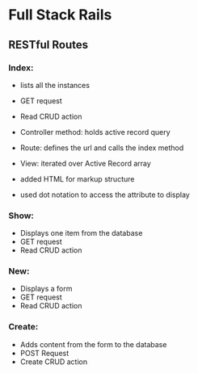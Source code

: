 # Full Stack Rails

## RESTful Routes
### Index:
  - lists all the instances 
  - GET request
  - Read CRUD action

- Controller method: holds active record query
- Route: defines the url and calls the index method
- View: iterated over Active Record array
- added HTML for markup structure
- used dot notation to access the attribute to display

### Show:
- Displays one item from the database
- GET request
- Read CRUD action


### New:
- Displays a form
- GET request
- Read CRUD action

### Create:
- Adds content from the form to the database
- POST Request
- Create CRUD action

